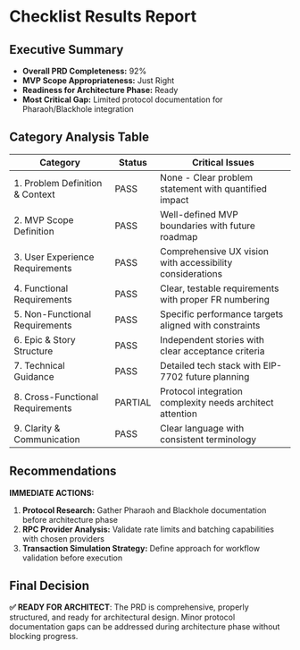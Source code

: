 # Checklist Results Report

## Executive Summary

- **Overall PRD Completeness:** 92%
- **MVP Scope Appropriateness:** Just Right
- **Readiness for Architecture Phase:** Ready
- **Most Critical Gap:** Limited protocol documentation for Pharaoh/Blackhole integration

## Category Analysis Table

| Category                         | Status  | Critical Issues |
| -------------------------------- | ------- | --------------- |
| 1. Problem Definition & Context  | PASS    | None - Clear problem statement with quantified impact |
| 2. MVP Scope Definition          | PASS    | Well-defined MVP boundaries with future roadmap |
| 3. User Experience Requirements  | PASS    | Comprehensive UX vision with accessibility considerations |
| 4. Functional Requirements       | PASS    | Clear, testable requirements with proper FR numbering |
| 5. Non-Functional Requirements   | PASS    | Specific performance targets aligned with constraints |
| 6. Epic & Story Structure        | PASS    | Independent stories with clear acceptance criteria |
| 7. Technical Guidance            | PASS    | Detailed tech stack with EIP-7702 future planning |
| 8. Cross-Functional Requirements | PARTIAL | Protocol integration complexity needs architect attention |
| 9. Clarity & Communication       | PASS    | Clear language with consistent terminology |

## Recommendations

**IMMEDIATE ACTIONS:**
1. **Protocol Research:** Gather Pharaoh and Blackhole documentation before architecture phase
2. **RPC Provider Analysis:** Validate rate limits and batching capabilities with chosen providers
3. **Transaction Simulation Strategy:** Define approach for workflow validation before execution

## Final Decision

**✅ READY FOR ARCHITECT**: The PRD is comprehensive, properly structured, and ready for architectural design. Minor protocol documentation gaps can be addressed during architecture phase without blocking progress.
